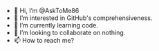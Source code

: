 - 👋 Hi, I’m @AskToMe86
- 👀 I’m interested in GitHub's comprehensiveness.
- 🌱 I’m currently learning code.
- 💞️ I’m looking to collaborate on nothing.
- 📫 How to reach me?

<!---
AskToMe86/AskToMe86 is a ✨ special ✨ repository because its `README.md` (this file) appears on your GitHub profile.
You can click the Preview link to take a look at your changes.
--->
